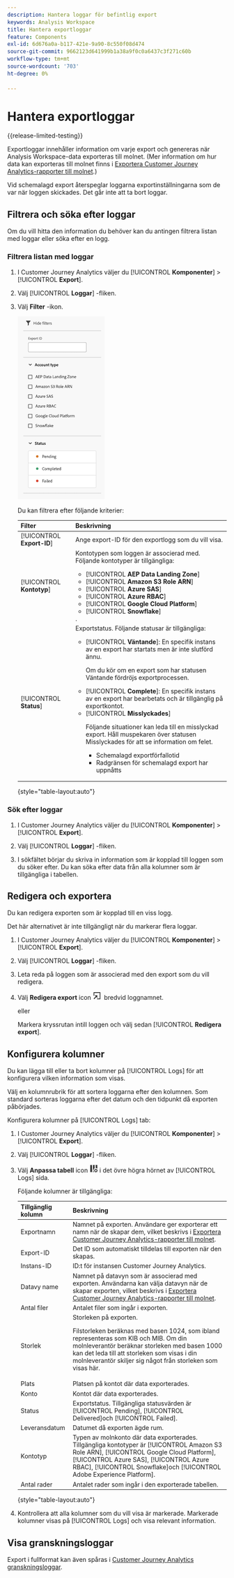 ```yaml
---
description: Hantera loggar för befintlig export
keywords: Analysis Workspace
title: Hantera exportloggar
feature: Components
exl-id: 6d676a0a-b117-421e-9a90-8c550f08d474
source-git-commit: 9662123d641999b1a38a9f0c0a6437c3f271c60b
workflow-type: tm+mt
source-wordcount: '703'
ht-degree: 0%

---
```


# Hantera exportloggar

{{release-limited-testing}}

Exportloggar innehåller information om varje export och genereras när Analysis Workspace-data exporteras till molnet. (Mer information om hur data kan exporteras till molnet finns i [Exportera Customer Journey Analytics-rapporter till molnet](/help/analysis-workspace/export/export-cloud.md).)

Vid schemalagd export återspeglar loggarna exportinställningarna som de var när loggen skickades. Det går inte att ta bort loggar.

## Filtrera och söka efter loggar

Om du vill hitta den information du behöver kan du antingen filtrera listan med loggar eller söka efter en logg.

### Filtrera listan med loggar

1. I Customer Journey Analytics väljer du [!UICONTROL **Komponenter**] > [!UICONTROL **Export**].

1. Välj [!UICONTROL **Loggar**] -fliken.

1. Välj **Filter** -ikon.

   ![Filterinformation](assets/export-log-filters.png)

   Du kan filtrera efter följande kriterier:

   | Filter | Beskrivning |
   |---------|----------|
   | [!UICONTROL **Export-ID**] | Ange export-ID för den exportlogg som du vill visa. |
   | [!UICONTROL **Kontotyp**] | Kontotypen som loggen är associerad med. Följande kontotyper är tillgängliga: <ul><li>[!UICONTROL **AEP Data Landing Zone**]</li><li>[!UICONTROL **Amazon S3 Role ARN**]</li><li>[!UICONTROL **Azure SAS**]</li><li>[!UICONTROL **Azure RBAC**]</li><li>[!UICONTROL **Google Cloud Platform**]</li><li>[!UICONTROL **Snowflake**]</li></ul>. |
   | [!UICONTROL **Status**] | Exportstatus. Följande statusar är tillgängliga: <ul><li>[!UICONTROL **Väntande**]: En specifik instans av en export har startats men är inte slutförd ännu.<p>Om du kör om en export som har statusen Väntande fördröjs exportprocessen.</p></li><li>[!UICONTROL **Complete**]: En specifik instans av en export har bearbetats och är tillgänglig på exportkontot.</li><li>[!UICONTROL **Misslyckades**]<p>Följande situationer kan leda till en misslyckad export. Håll muspekaren över statusen Misslyckades för att se information om felet. <ul><li>Schemalagd exportförfallotid</li><li>Radgränsen för schemalagd export har uppnåtts </li></ul> </p></li></ul> |

   {style="table-layout:auto"}

### Sök efter loggar

1. I Customer Journey Analytics väljer du [!UICONTROL **Komponenter**] > [!UICONTROL **Export**].

1. Välj [!UICONTROL **Loggar**] -fliken.

1. I sökfältet börjar du skriva in information som är kopplad till loggen som du söker efter. Du kan söka efter data från alla kolumner som är tillgängliga i tabellen.

<!-- removed for MVP: Retry an export You can re-run the export associated with the selected log, using the data as it was on the day the log was originally exported. This is useful when selecting a log that show a failed export or when selecting a log that was accidentally deleted. 

Retrying an export that has a status of Pending will delay the export process.

This option is not available when selecting multiple logs. -->

<!-- 1. In Customer Journey Analytics, select [!UICONTROL **Components**] > [!UICONTROL **Exports**].

1. Select the [!UICONTROL **Logs**] tab, then select a log.

1. Select [!UICONTROL **Retry**]. -->

## Redigera och exportera

Du kan redigera exporten som är kopplad till en viss logg.

Det här alternativet är inte tillgängligt när du markerar flera loggar.

1. I Customer Journey Analytics väljer du [!UICONTROL **Komponenter**] > [!UICONTROL **Export**].

1. Välj [!UICONTROL **Loggar**] -fliken.

1. Leta reda på loggen som är associerad med den export som du vill redigera.

1. Välj **Redigera export** icon ![ikon för exportlogg](assets/export-icon.png) bredvid loggnamnet.

   eller

   Markera kryssrutan intill loggen och välj sedan [!UICONTROL **Redigera export**].

## Konfigurera kolumner

Du kan lägga till eller ta bort kolumner på [!UICONTROL Logs] för att konfigurera vilken information som visas.

Välj en kolumnrubrik för att sortera loggarna efter den kolumnen. Som standard sorteras loggarna efter det datum och den tidpunkt då exporten påbörjades.

Konfigurera kolumner på [!UICONTROL Logs] tab:

1. I Customer Journey Analytics väljer du [!UICONTROL **Komponenter**] > [!UICONTROL **Export**].

1. Välj [!UICONTROL **Loggar**] -fliken.

1. Välj **Anpassa tabell** icon ![anpassa tabell](assets/customize-table-icon.png) i det övre högra hörnet av [!UICONTROL Logs] sida.

   Följande kolumner är tillgängliga:

   | Tillgänglig kolumn | Beskrivning |
   |---------|----------|
   | Exportnamn | Namnet på exporten. Användare ger exporterar ett namn när de skapar dem, vilket beskrivs i [Exportera Customer Journey Analytics-rapporter till molnet](/help/analysis-workspace/export/export-cloud.md). |
   | Export-ID | Det ID som automatiskt tilldelas till exporten när den skapas. <!-- True? --> |
   | Instans-ID | ID:t för instansen Customer Journey Analytics. <!-- True? --> |
   | Datavy name | Namnet på datavyn som är associerad med exporten. Användarna kan välja datavyn när de skapar exporten, vilket beskrivs i [Exportera Customer Journey Analytics-rapporter till molnet](/help/analysis-workspace/export/export-cloud.md). |
   | Antal filer | Antalet filer som ingår i exporten. |
   | Storlek | Storleken på exporten.<p>Filstorleken beräknas med basen 1024, som ibland representeras som KIB och MIB. Om din molnleverantör beräknar storleken med basen 1000 kan det leda till att storleken som visas i din molnleverantör skiljer sig något från storleken som visas här.</p> |
   | Plats | Platsen på kontot där data exporterades. |
   | Konto | Kontot där data exporterades. |
   | Status | Exportstatus. Tillgängliga statusvärden är [!UICONTROL Pending], [!UICONTROL Delivered]och [!UICONTROL Failed]. |
   | Leveransdatum | Datumet då exporten ägde rum. |
   | Kontotyp | Typen av molnkonto där data exporterades. Tillgängliga kontotyper är [!UICONTROL Amazon S3 Role ARN], [!UICONTROL Google Cloud Platform], [!UICONTROL Azure SAS], [!UICONTROL Azure RBAC], [!UICONTROL Snowflake]och [!UICONTROL Adobe Experience Platform]. |
   | Antal rader | Antalet rader som ingår i den exporterade tabellen. |

   {style="table-layout:auto"}

1. Kontrollera att alla kolumner som du vill visa är markerade. Markerade kolumner visas på [!UICONTROL Logs] och visa relevant information.

## Visa granskningsloggar

Export i fullformat kan även spåras i [Customer Journey Analytics granskningsloggar](/help/privacy/audit-log.md). <!-- Need to see what the Component Type for full-table export will be and add it here. Also, under "Event type captured by audit logs" there would be a new event type called "Full-table export". 4 actions would be "Create, Delete, Edit, Export" and "API_Request"? Also information about the locations. Probably have a different component for the location credentials.-->
